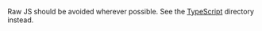 Raw JS should be avoided wherever possible.
See the [TypeScript](https://github.com/Gamify-IT/docs/tree/main/dev-manuals/typescript) directory instead.
